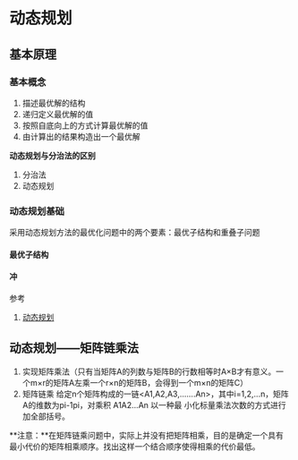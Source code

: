 # 动态规划
## 基本原理
### 基本概念

1. 描述最优解的结构
2. 递归定义最优解的值
3. 按照自底向上的方式计算最优解的值
4. 由计算出的结果构造出一个最优解

**动态规划与分治法的区别**
1. 分治法
2. 动态规划

### 动态规划基础
采用动态规划方法的最优化问题中的两个要素：最优子结构和重叠子问题
#### 最优子结构
#### 冲
参考
1. [动态规划](http://www.cnblogs.com/Anker/archive/2013/03/15/2961725.html)

## 动态规划——矩阵链乘法
1. 实现矩阵乘法（只有当矩阵A的列数与矩阵B的行数相等时A×B才有意义。一个m×r的矩阵A左乘一个r×n的矩阵B，会得到一个m×n的矩阵C）
2. 矩阵链乘
给定n个矩阵构成的一链<A1,A2,A3,.......An>，其中i=1,2,...n，矩阵A的维数为pi-1pi，对乘积 A1A2...An 以一种最  小化标量乘法次数的方式进行加全部括号。


**注意：**在矩阵链乘问题中，实际上并没有把矩阵相乘，目的是确定一个具有最小代价的矩阵相乘顺序。找出这样一个结合顺序使得相乘的代价最低。












